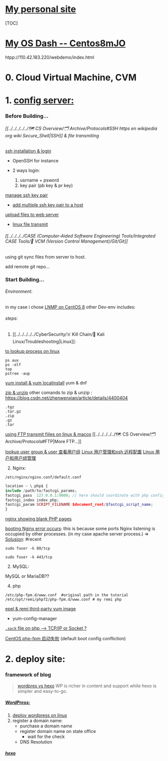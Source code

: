 # [My personal site](http://110.42.183.220/wordpress)

[TOC]



# [My OS Dash -- Centos8mJO](https://console.cloud.tencent.com/lighthouse/instance/detail?rid=4&id=lhins-o90a1tc4)

htpp://110.42.183.220/webdemo/index.html



# 0. Cloud Virtual Machine, CVM



# 1. [config server:](https://cloud.tencent.com/document/product/213/54831)

### Before Building... 
###### [[../../../../../🗺 CS Overview/🗂️ Archive/Protocols#SSH https en wikipedia org wiki Secure_Shell|SSH]] & file transmiting

[ssh installation & login](https://blog.csdn.net/li528405176/article/details/82810342)
- OpenSSH for instance
- 2 ways login:

	1. usrname + psword
	2. key pair (pb key & pr key)

[manage ssh key pair](https://cloud.tencent.com/document/product/213/16691#bindingSSH)
+ [add multiple ssh key pair to a host](https://support.huaweicloud.com/codehub_faq/codehub_faq_0002.html)


[upload files to web server](https://developer.mozilla.org/en-US/docs/Learn/Common_questions/Upload_files_to_a_web_server)
+ [linux file transmit](https://blog.csdn.net/qw_xingzhe/article/details/80167888)

###### [[../../../../CASE (Computer-Aided Software Engineering) Tools/Integrated CASE Tools/🐙 VCM (Version Control Management)/Git/Git]]
using git sync files from server to host.

add remote git repo... 



### Start Building...

######  Environment:

in my case i chose [LNMP on CentOS 8](https://cloud.tencent.com/document/product/213/49304)
other Dev-env includes: 

###### steps:

1.  [[../../../../../CyberSecurity/☠️ Kill Chain/🐉 Kali Linux/Troubleshooting|Linux]]: 

[to lookup process on linux](https://cloud.tencent.com/developer/article/1711858)
```shell
ps aux
ps -elf
top
pstree -aup
```

[yum install & yum localinstall](https://www.cnblogs.com/zhangshuaihui/p/12336509.html)
yum & dnf

[zip & unzip](http://note.drx.tw/2008/04/command.html) 
other comands to zip & unzip : https://blog.csdn.net/zhenwenxian/article/details/4400404

```shell
.tgz
.tar.gz
.zip
.gz
.tar
```

[using FTP transmit fiiles  on linux & macos](https://cloud.tencent.com/document/product/1207/53216)
[[../../../../../🗺 CS Overview/🗂️ Archive/Protocols#FTP|More FTP...]]

[lookup user group & user 查看用户组](https://blog.csdn.net/rainbow702/article/details/50985672)
[Linux 用户管理和ssh 远程配置](https://www.xiaog.info/blog/post/user_manager_and_ssh_config)
[Linux 用户和用户组管理](https://www.runoob.com/linux/linux-user-manage.html)

2. Nginx:

```shell
/etc/nginx/nginx.conf/default.conf
```

```php
location ~ \.php$ {
include /path/to/fastcgi_params;
fastcgi_pass  127.0.0.1:9000; // here should coordinate with php config.
fastcgi_index index.php;
fastcgi_param SCRIPT_FILENAME $document_root/$fastcgi_script_name;
}
```

[nginx showing blank PHP pages](https://stackoverflow.com/questions/15423500/nginx-showing-blank-php-pages)
	
[booting Nginx error occurs](https://blog.csdn.net/see__you__again/article/details/116123488): this is because some ports Nginx listening is occupied by other processes. (in my case apache server process.) 
=> [Solusion](https://stackoverflow.com/questions/35868976/nginx-service-failed-because-the-control-process-exited): #recent

```shell
sudo fuser -k 80/tcp

sudo fuser -k 443/tcp
```


2. MySQL:

MySQL or MariaDB??


4. php

```shell
/etc/php-fpm.d/www.conf  #original path in the tutorial
/etc/opt/remi/php72/php-fpm.d/www.conf # my remi php 
```

[epel & remi third-party yum image](https://blog.csdn.net/lituxiu/article/details/90057277)
- yum-config-manager

[`.sock` file on php --> TCP/IP or Socket ?](https://www.codenong.com/35367676/)

[CentOS php-fpm 启动失败](https://learnku.com/articles/10763/failure-of-centos-7x-php-fpm-startup-personal-reasons) (default boot config confliction)



# 2. deploy site:
### framework of blog
> [wordpres vs hexo](https://www.zhihu.com/question/53068081)
> WP is richer in content and support while hexo is simpler and easy-to-go. 

##### [WordPress: ](https://wordpress.com/support/start/)
1. [deploy wordpress on linux](https://cloud.tencent.com/document/product/213/8044)
2. register a domain name:
	- purchase a domain name
	- register domain name on state office
		- wait for the check
	- DNS Resolution

##### [hexo](https://hexo.io/docs/)

